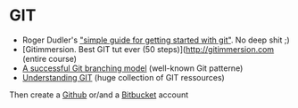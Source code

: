 GIT
===

- Roger Dudler's ["simple guide for getting started with git"](http://rogerdudler.github.com/git-guide). No deep shit ;)
- [Gitimmersion. Best GIT tut ever (50 steps)](http://gitimmersion.com (entire course)
- [A successful Git branching model](http://nvie.com/posts/a-successful-git-branching-model) (well-known Git patterne)
- [Understanding GIT](http://www.queness.com/post/16139/understanding-git) (huge collection of GIT ressources)

Then create a [Github](http://github.com) or/and a [Bitbucket](https://bitbucket.org) account
